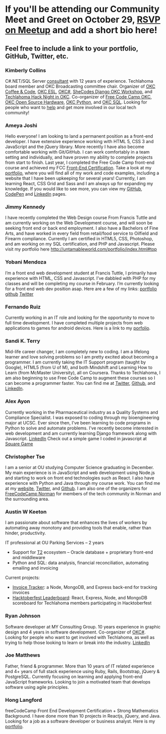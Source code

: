 # If you'll be attending our Community Meet and Greet on October 29, [RSVP on Meetup](https://www.meetup.com/FreeCodeCampOKC/events/254966670/) and add a short bio here!

## Feel free to include a link to your portfolio, GitHub, Twitter, etc.

### Kimberly Collins
C#.NET/SQL Server [consultant](https://www.linkedin.com/in/collins-kimberly/) with 12 years of experience. Techlahoma board member and OKC Broadcasting committee chair. Organizer of [OKC Coffee & Code](https://www.meetup.com/okccoffeeandcode/), [OKC ESL](https://www.meetup.com/OKC-ESL/), [OKC#](https://www.meetup.com/OKC-Sharp/), [SheCodes Django OKC Workshop](http://django-okc.techlahoma.org), and [Techlahoma Hack Night in OKC](https://www.meetup.com/Techlahoma-Foundation/). Co-organizer of [Free Code Camp OKC](https://www.meetup.com/FreeCodeCampOKC/), [OKC Open Source Hardware](https://www.meetup.com/OKC-OSH/), [OKC Python](https://www.meetup.com/okcpython/), and [OKC SQL](https://www.meetup.com/OKCSQL/). Looking for people who want to [help](http://help-wanted.techlahoma.org) and get more involved in our local tech community!

### Ameya Joshi
Hello everyone! I am looking to land a permanent position as a front-end developer. I have extensive experience working with HTML 5, CSS 3 and JavaScript and the jQuery library. More recently I have also become comfortable working with Git/GitHub. I can work comfortably in a team setting and individually, and have proven my ability to complete projects from start to finish. Last year, I completed the Free Code Camp front-end course and achieved my FCC [Front-End Certification](https://www.freecodecamp.org/certification/coderaj7470/legacy-front-end). Take a look at my [portfolio](http://www.coderaj7470.com), where you will find all of my work and code examples, including a website that I have been upkeeping for several years! Currently, I am learning React, CSS Grid and Sass and I am always up for expanding my knowledge. If you would like to see more, you can view my [GitHub](https://github.com/CoderAJ7470), [CodePen](https://codepen.io/CoderAJ/#) and [LinkedIn](https://www.linkedin.com/in/coderaj7470) pages.

### Jimmy Kennedy
I have recently completed the Web Design course From Francis Tuttle and am currently working on the Web Development course, and will soon be seeking front end or back end employment. I also have a Bachelors of Fine Arts, and have worked in every field from retail/food service to Oilfield and Firearm compliance. Currently I am certified in HTML5, CSS, Photoshop, and am working on my SQL certification, and PHP and Javascript. Please visit my portfolio here http://untamableworld.com/portfolio/index.html#top

### Yobani Mendoza
I’m a front end web development student at Francis Tuttle, I primarily have experience with HTML, CSS and Javascript. I’ve dabbled with PHP for my classes and will be completing my course in February. I’m currently looking for a front end web dev position asap. Here are a few of my links: [portfolio]( http://site13.wdd.francistuttle.edu/) [github]( https://github.com/Yobani1987) [Twitter]( https://twitter.com/yobani_mendoza)

### Fernando Ruiz
Currently working in an IT role and looking for the opportunity to move to full time development. I have completed multiple projects from web applications to games for android devices. Here is a link to my [porfolio](https://linuxuser07.github.io/).

### Sandi K. Terry
Mid-life career changer, I am completely new to coding. I am a lifelong learner and love solving problems so I am pretty excited about becoming a programmer. I am currently taking the IT Support program (taught by Google), HTML5 (from U of M), and both Mindshift and Learning How to Learn (from McMaster University), all on Coursera.  Thanks to Techlahoma, I am also beginning to use Free Code Camp to augment these courses so I can become a programmer faster. You can find me at [Twitter](https://twitter.com/langlearnlife), [Github](https://github.com/sktmurdock37), and [LinkedIn](https://linkedin.com/in/sandikterry/).

### Alex Ayon
Currently working in the Pharmaceutical industry as a Quality Systems and Compliance Specialist. I was exposed to coding through my bioengineering major at UCSC. Ever since then, I’ve been learning to code programs in Python to solve and automate problems. I’ve recently become interested in web development and am currently learning Django framework along with Javascript. 
[LinkedIn](https://www.linkedin.com/in/alex-ayon-6509a156/)
Check out a simple game I coded in javascript at [Square Game](https://square-game.herokuapp.com/index.html)


### Christopher Tse
I am a senior at OU studying Computer Science graduating in December. My main experience is in JavaScript and web development using Node.js and starting to work on front end technologies such as React. I also have experience with Python and Java through my course work. You can find me at my [website](https://chris-tse.com), [Twitter](https://twitter.com/chrismtse), and [Github](https://github.com/chris-tse). I am also one of the organizers for [FreeCodeCamp Norman](https://www.meetup.com/FreeCodeCamp-Norman) for members of the tech community in Norman and the surrounding area.

### Austin W Keeton
I am passionate about software that enhances the lives of workers by automating away monotony and providing tools that enable, rather than hinder, productivity.

IT professional at OU Parking Services – 2 years
- Support for [T2](http://www.t2systems.com/home) ecosystem – Oracle database + proprietary front-end and middleware
- Python and SQL: data analysis, financial reconciliation, automating emailing and invoicing

Current projects:
- [Invoice Tracker](https://github.com/austinwk/invoice_tracker): a Node, MongoDB, and Express back-end for tracking invoices
- [Hacktoberfest Leaderboard](https://github.com/austinwk/hacktoberfest_leaderboard): React, Express, Node, and MongoDB scoreboard for Techlahoma members participating in Hacktoberfest

### Ryan Johnson
Software developer at MY Consulting Group. 10 years experience in graphic design and 4 years in software development. Co-organizer of [OKC#](https://www.meetup.com/OKC-Sharp/). Looking for people who want to get involved with Techlahoma, as well as trying to help those looking to learn or break into the industry. [LinkedIn](https://www.linkedin.com/in/ryankeithjohnson)

### Joe Matthews
Father, friend & programmer.  More than 10 years of IT related experience and 4+ years of full stack experience using Ruby, Rails, Bootstrap, jQuery & PostgreSQL. Currently focusing on learning and applying front-end JavaScript frameworks. Looking to join a motivated team that develops software using agile principles.

### Hong Langford
freeCodeCamp Front End Development Certification + Strong Mathematics Background. I have done more than 10 projects in Reactjs, jQuery, and Java. Looking for a job as a software developer or business analyst. Here is my [portfolio](https://codepen.io/designbuildshipsoftware-the-decoder/full/BqbwGO/).
